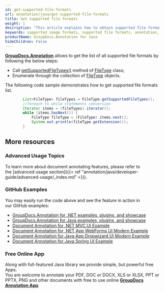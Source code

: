 ```yaml
---
id: get-supported-file-formats
url: annotation/java/get-supported-file-formats
title: Get supported file formats
weight: 1
description: "This article explains how to obtain supported file formats list when annotate documents and images with GroupDocs.Annotation within your Java applications."
keywords: supported image formats, supported file formats, annotation, Groupdocs annotation
productName: GroupDocs.Annotation for Java
hideChildren: False
---
```

**[GroupDocs.Annotation](https://products.groupdocs.com/annotation/java)** allows to get the list of all supported file formats by following the below steps:

*   Call [getSupportedFileTypes()](https://apireference.groupdocs.com/java/annotation/com.groupdocs.annotation.options/FileType#getSupportedFileTypes()) method of [FileType](https://apireference.groupdocs.com/java/annotation/com.groupdocs.annotation.options/FileType) class;
*   Enumerate through the collection of [FileType](https://apireference.groupdocs.com/java/annotation/com.groupdocs.annotation.options/FileType) objects.

The following code sample demonstrates how to get supported file formats list.

```java
		List<FileType> fileTypes = FileType.getSupportedFileTypes();
        //foreach to while statements conversion
        Iterator items = (fileTypes).iterator();
        while (items.hasNext()) {
            FileType fileType = (FileType) items.next();
            System.out.println(fileType.getExtension());
        }
```

## More resources
### Advanced Usage Topics
To learn more about document annotating features, please refer to the [advanced usage section]({{< ref "annotation/java/developer-guide/advanced-usage/_index.md" >}}).

### GitHub Examples
You may easily run the code above and see the feature in action in our GitHub examples:

*   [GroupDocs.Annotation for .NET examples, plugins, and showcase](https://github.com/groupdocs-annotation/GroupDocs.Annotation-for-.NET)
*   [GroupDocs.Annotation for Java examples, plugins, and showcase](https://github.com/groupdocs-annotation/GroupDocs.Annotation-for-Java)
*   [Document Annotation for .NET MVC UI Example](https://github.com/groupdocs-annotation/GroupDocs.Annotation-for-.NET-MVC)
*   [Document Annotation for .NET App WebForms UI Modern Example](https://github.com/groupdocs-annotation/GroupDocs.Annotation-for-.NET-WebForms)
*   [Document Annotation for Java App Dropwizard UI Modern Example](https://github.com/groupdocs-annotation/GroupDocs.Annotation-for-Java-Dropwizard)
*   [Document Annotation for Java Spring UI Example](https://github.com/groupdocs-annotation/GroupDocs.Annotation-for-Java-Spring)

### Free Online App
Along with full-featured Java library we provide simple, but powerful free Apps.  
You are welcome to annotate your PDF, DOC or DOCX, XLS or XLSX, PPT or PPTX, PNG and other documents with free to use online **[GroupDocs Annotation App](https://products.groupdocs.app/annotation)**.

